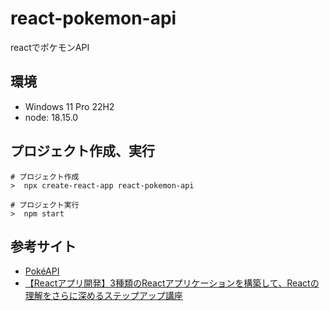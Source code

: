 # react-pokemon-api
reactでポケモンAPI

## 環境
- Windows 11 Pro 22H2
- node: 18.15.0

## プロジェクト作成、実行
```
# プロジェクト作成 
>  npx create-react-app react-pokemon-api

# プロジェクト実行
>  npm start
```

## 参考サイト
- [PokéAPI](https://pokeapi.co/)
- [【Reactアプリ開発】3種類のReactアプリケーションを構築して、Reactの理解をさらに深めるステップアップ講座](https://www.udemy.com/course/react-3project-app-udemy/)
